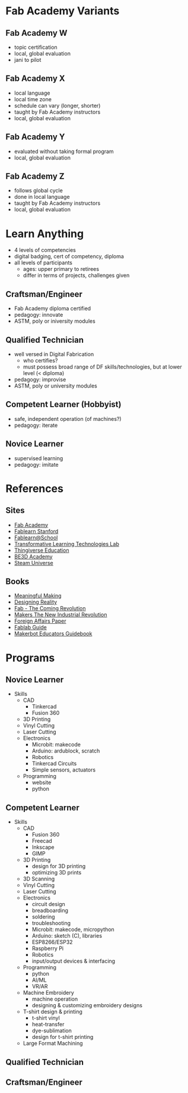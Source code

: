 # Fab Academy Variants
## Fab Academy W
- topic certification
- local, global evaluation
- jani to pilot

## Fab Academy X
- local language
- local time zone
- schedule can vary (longer, shorter)
- taught by Fab Academy instructors
- local, global evaluation

## Fab Academy Y
- evaluated without taking formal program
- local, global evaluation

## Fab Academy Z
- follows global cycle
- done in local language
- taught by Fab Academy instructors
- local, global evaluation

# Learn Anything
- 4 levels of competencies
- digital badging, cert of competency, diploma
- all levels of participants
  - ages: upper primary to retirees
  - differ in terms of projects, challenges given

## Craftsman/Engineer
- Fab Academy diploma certified
- pedagogy: innovate
- ASTM, poly or iniversity modules

## Qualified Technician
- well versed in Digital Fabrication
  - who certifies?
  - must possess broad range of DF skills/technologies, but at lower level (< diploma)
- pedagogy: improvise
- ASTM, poly or university modules

## Competent Learner (Hobbyist)
- safe, independent operation (of machines?)
- pedagogy: iterate

## Novice Learner
- supervised learning
- pedagogy: imitate
 
# References
## Sites
- [Fab Academy](https://www.fabacademy.org)
- [Fablearn Stanford](http://fablearn.stanford.edu/fellows/resources)
- [Fablearn@School](https://fablearn.org/)
- [Transformative Learning Technologies Lab](https://tltlab.org/)
- [Thingiverse Education](https://www.thingiverse.com/education)
- [BE3D Academy](https://be3dacademy.ysoft.com/en/)
- [Steam Universe](https://steamuniverse.com/Home.aspx)

## Books
- [Meaningful Making](http://bit.ly/meaningfulmakingfile)
- [Designing Reality](https://designingreality.org/)
- [Fab - The Coming Revolution](https://www.amazon.com/Fab-Revolution-Desktop-Computers-Fabrication/dp/0465027466)
- [Makers The New Industrial Revolution](https://www.amazon.com/Makers-Industrial-Revolution-Chris-Anderson/dp/0307720969/ref=pd_sim_5?pd_rd_w=1psN9&pf_rd_p=dc435707-6f1f-492e-b80d-8408db56abc9&pf_rd_r=89PZ0NPPR97FP2Y02WKC&pd_rd_r=83de60fd-9202-4b1f-ae1b-8b01ab543ce7&pd_rd_wg=floZH&pd_rd_i=0307720969&psc=1)
- [Foreign Affairs Paper](http://cba.mit.edu/docs/papers/12.09.FA.pdf)
- [Fablab Guide](https://issuu.com/j_johns/docs/bu_fablabs_document_final?e=35968760/66510214)
- [Makerbot Educators Guidebook](https://www.makerbot.com/stories/3d-printing-education/educators-guidebook-full-version-free-download/)
 
# Programs
## Novice Learner
- Skills
  - CAD
    - Tinkercad
    - Fusion 360
  - 3D Printing
  - Vinyl Cutting
  - Laser Cutting
  - Electronics
    - Microbit: makecode
    - Arduino: ardublock, scratch
    - Robotics
    - Tinkercad Circuits
    - Simple sensors, actuators
  - Programming
    - website
    - python

## Competent Learner
- Skills
  - CAD
    - Fusion 360
    - Freecad
    - Inkscape
    - GIMP
  - 3D Printing
    - design for 3D printing
    - optimizing 3D prints
  - 3D Scanning
  - Vinyl Cutting
  - Laser Cutting
  - Electronics
    - circuit design
    - breadboarding
    - soldering
    - troubleshooting
    - Microbit: makecode, micropython
    - Arduino: sketch (C), libraries
    - ESP8266/ESP32
    - Raspberry Pi
    - Robotics
    - input/output devices & interfacing
  - Programming
	- python
	- AI/ML
	- VR/AR
  - Machine Embroidery
    - machine operation
    - designing & customizing embroidery designs
  - T-shirt design & printing
    - t-shirt vinyl
    - heat-transfer
    - dye-sublimation
    - design for t-shirt printing
  - Large Format Machining

## Qualified Technician

## Craftsman/Engineer
